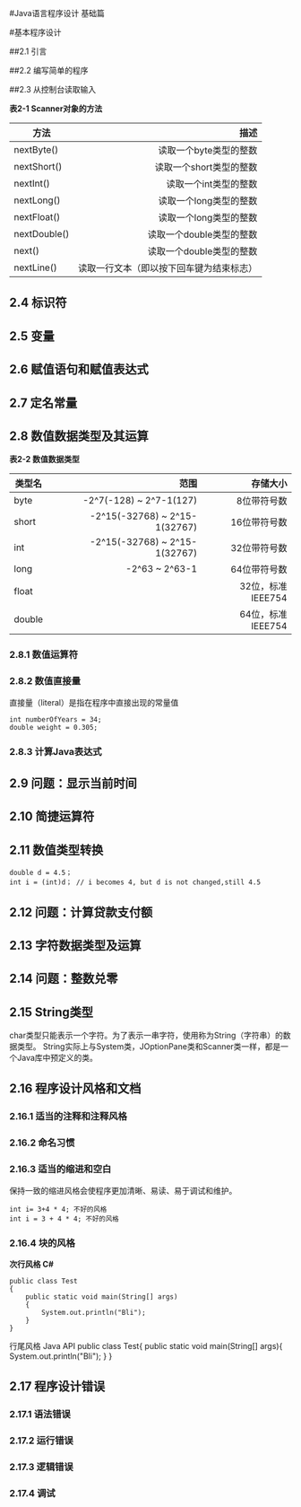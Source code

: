 #Java语言程序设计 基础篇 

#基本程序设计

##2.1 引言

##2.2 编写简单的程序

##2.3 从控制台读取输入

**表2-1 Scanner对象的方法**

| 方法 		| 描述 |
| ------------- | -----:|
| nextByte() | 读取一个byte类型的整数 |
| nextShort() | 读取一个short类型的整数 |
| nextInt() | 读取一个int类型的整数 |
| nextLong() | 读取一个long类型的整数 |
| nextFloat() | 读取一个long类型的整数 |
| nextDouble() | 读取一个double类型的整数 |
| next() | 读取一个double类型的整数 |
| nextLine() | 读取一行文本（即以按下回车键为结束标志）|

## 2.4 标识符 ##

## 2.5 变量 ##

## 2.6 赋值语句和赋值表达式 ##

## 2.7 定名常量 ##

## 2.8 数值数据类型及其运算 ##

**表2-2 数值数据类型**

| 类型名  | 范围 | 存储大小  |
| ------ | -----:|-----:|
| byte | -2^7(-128) ~ 2^7-1(127) | 8位带符号数
| short | -2^15(-32768) ~ 2^15-1(32767) | 16位带符号数
| int | -2^15(-32768) ~ 2^15-1(32767) | 32位带符号数
| long | -2^63 ~ 2^63-1 | 64位带符号数
| float |   | 32位，标准IEEE754
| double |   | 64位，标准IEEE754

### 2.8.1 数值运算符 ###

### 2.8.2 数值直接量 ###
直接量（literal）是指在程序中直接出现的常量值

	int numberOfYears = 34;
	double weight = 0.305;

### 2.8.3 计算Java表达式 ###

## 2.9 问题：显示当前时间 ##

## 2.10 简捷运算符 ##

## 2.11 数值类型转换 ##

	double d = 4.5；
	int i = (int)d； // i becomes 4, but d is not changed,still 4.5

## 2.12 问题：计算贷款支付额 ##

## 2.13 字符数据类型及运算 ##

## 2.14 问题：整数兑零 ##

## 2.15 String类型 ##
char类型只能表示一个字符。为了表示一串字符，使用称为String（字符串）的数据类型。
String实际上与System类，JOptionPane类和Scanner类一样，都是一个Java库中预定义的类。

## 2.16 程序设计风格和文档 ##

### 2.16.1 适当的注释和注释风格 ###

### 2.16.2 命名习惯 ###

### 2.16.3 适当的缩进和空白 ###
保持一致的缩进风格会使程序更加清晰、易读、易于调试和维护。

	int i= 3+4 * 4; 不好的风格
	int i = 3 + 4 * 4; 不好的风格
### 2.16.4 块的风格 ###
**次行风格 C#**

	public class Test
	{
		public static void main(String[] args)
		{
			System.out.println("Bli");
		}
	}

行尾风格 Java API
	public class Test{
		public static void main(String[] args){
			System.out.println("Bli");
		}
	}

## 2.17 程序设计错误 ##

### 2.17.1 语法错误 ###

### 2.17.2 运行错误 ###

### 2.17.3 逻辑错误 ###

### 2.17.4 调试 ###